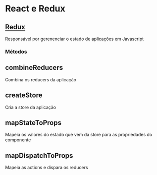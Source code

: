 # React e Redux

## [Redux]((https://redux.js.org/))

Responsável por gerenenciar o estado de aplicações em Javascript

### Métodos

## combineReducers

Combina os reducers da aplicação

## createStore

Cria a store da aplicação

## mapStateToProps

Mapeia os valores do estado que vem da store para as propriedades do componente

## mapDispatchToProps

Mapeia as actions e dispara os reducers